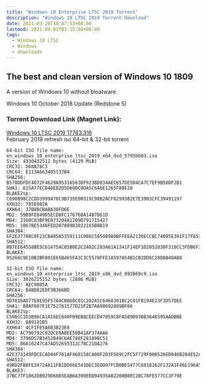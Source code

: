 ```yaml
---
title: "Windows 10 Enterprise LTSC 2019 Torrent"
description: "Windows 10 LTSC 2019 Torrent Download"
date: 2021-03-20T18:47:53+08:00
lastmod: 2021-09-01T01:15:00+08:00
tags:
  - Windows 10 LTSC
  - Windows
  - downloads
---
```

## The best and clean version of Windows 10 1809

A version of Windows 10 without bloatware.

Windows 10 October 2018 Update (Redstone 5)

### Torrent Download Link (Magnet Link):

[Windows 10 LTSC 2019 17763.316](magnet:?xt=urn:btih:527ED958E7B901B78BC260DD0BB7364C71D7D403)\
February 2019 refresh iso 64-bit & 32-bit torrent

```
64-bit ISO file name: en_windows_10_enterprise_ltsc_2019_x64_dvd_5795bb03.iso
Size: 4330432512 bytes (4129 MiB)
CRC32: D68A78C3
CRC64: E113A663485137B4
SHA256: B570DDFDC4672F4629A95316563DF923BD834AEC657DE5D4CA7C7EF9B58DF2B1
SHA1: 615A77ECD40E82D5D69DC9DA5C6A6E1265F88E28
BLAKE2sp: C696B98C2CDD3999470C9B735E00319C98B2ACF8299382E7E3903CFC39491197
XXH32: 785E802A
XXH64: 37B8BCBABA38FD6E
MD2: 59B9FE849D5ECD8FC176760A14B7D61D
MD4: 2160C83BF9E873204A1209D791715427
MD5: 1067BE5346FED207089B3022165B8B19
SHA384: EF2E27708C0F23CB485A5359111C086C585089A0BFFEEA2130ECCBC74085E391F17F8535E27814ECC055A6587BB7E40D
SHA512: 8B7EE64558BE5C61475AC85B0E2C2482C203A61A1341F14EF1D2052030F310CC3FDB6F34601A3661254314729286604697210A137FB2A480DE6E0118F94F5A9A
BLAKE3: 95266C9E10B2BF001E65B465FA3C3C5578FFE1A597A54B1CB2DD6C28D8B40AB8
```
```
32-bit ISO file name: en_windows_10_enterprise_ltsc_2019_x86_dvd_892869c9.iso
Size: 3026225152 bytes (2886 MiB)
CRC32: AEC9805A
CRC64: B4BD82EDF3B366BD
SHA256: 9D7016AD77E8E95F57A4CB068C01C282A5C6468301BC2C01FB194E23F3D57DEE
SHA1: 88AF607F1E752761577D21F2B7AA98692809BF66
BLAKE2sp: C506CC1D3B96CA1A16EC640F09EB8CEECD47059C8FA589D93B83646595AADBBE
XXH32: 889191B5
XXH64: 4CF1FE5A6B3B23E8
MD2: AC796792C02DCE0A8EE50B41AF374AA6
MD4: 3796D57B3452B49C6AE788F281A9BC51
MD5: 86A16247CA7AD52655312C78C210A276
SHA384: 42E373149FDCECAD44F761AF468158CA08F2D3F569C2FC5F729F000526ED046B284E52AC3A6C56DCE529B90E4F6936D6
SHA512: 49BD2FB8FE34724A11FB1DD66E541DEC3EDD07FCB0BE5477C6918162F132A1F46E196A581AD35CCCD866DE0BE20C9475554A1F750CAF555F0E04FE7E222B51BE
BLAKE3: 37BC77F1862DB929D6885EAB6A390EED94935A82208B0EC28C78FE577CC3F79E
```